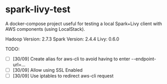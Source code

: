 # spark-livy-test

A docker-compose project useful for testing a local Spark+Livy client with AWS components (using LocalStack).

Hadoop Version: 2.7.3
Spark Version: 2.4.4
Livy: 0.6.0

TODO:
 - [ ] [30/09] Create alias for aws-cli to avoid having to enter --endpoint-url=...
 - [ ] [30/09] Allow using SSL Enabled
 - [ ] [30/09] Use iptables to redirect aws-cli request
